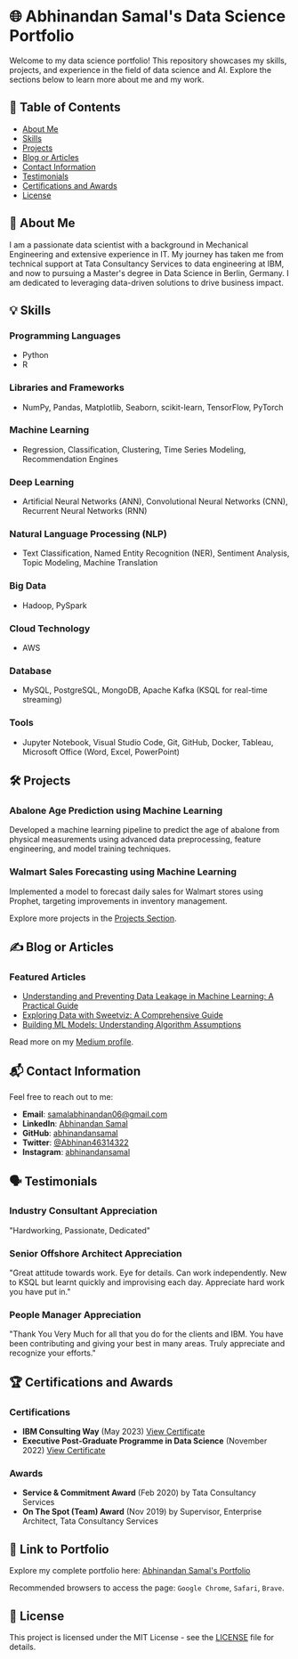# 🌐 Abhinandan Samal's Data Science Portfolio

Welcome to my data science portfolio! This repository showcases my skills, projects, and experience in the field of data science and AI. Explore the sections below to learn more about me and my work.

## 📑 Table of Contents
- [About Me](#about-me)
- [Skills](#skills)
- [Projects](#projects)
- [Blog or Articles](#blog-or-articles)
- [Contact Information](#contact-information)
- [Testimonials](#testimonials)
- [Certifications and Awards](#certifications-and-awards)
- [License](#license)

## 🚀 About Me
I am a passionate data scientist with a background in Mechanical Engineering and extensive experience in IT. My journey has taken me from technical support at Tata Consultancy Services to data engineering at IBM, and now to pursuing a Master's degree in Data Science in Berlin, Germany. I am dedicated to leveraging data-driven solutions to drive business impact.

## 💡 Skills
### Programming Languages
- Python
- R

### Libraries and Frameworks
- NumPy, Pandas, Matplotlib, Seaborn, scikit-learn, TensorFlow, PyTorch

### Machine Learning
- Regression, Classification, Clustering, Time Series Modeling, Recommendation Engines

### Deep Learning
- Artificial Neural Networks (ANN), Convolutional Neural Networks (CNN), Recurrent Neural Networks (RNN)

### Natural Language Processing (NLP)
- Text Classification, Named Entity Recognition (NER), Sentiment Analysis, Topic Modeling, Machine Translation

### Big Data
- Hadoop, PySpark

### Cloud Technology
- AWS

### Database
- MySQL, PostgreSQL, MongoDB, Apache Kafka (KSQL for real-time streaming)

### Tools
- Jupyter Notebook, Visual Studio Code, Git, GitHub, Docker, Tableau, Microsoft Office (Word, Excel, PowerPoint)

## 🛠️ Projects
### Abalone Age Prediction using Machine Learning
Developed a machine learning pipeline to predict the age of abalone from physical measurements using advanced data preprocessing, feature engineering, and model training techniques.

### Walmart Sales Forecasting using Machine Learning
Implemented a model to forecast daily sales for Walmart stores using Prophet, targeting improvements in inventory management.

Explore more projects in the [Projects Section](https://abhinandansamal.github.io#projects).

## ✍️ Blog or Articles
### Featured Articles
- [Understanding and Preventing Data Leakage in Machine Learning: A Practical Guide](https://medium.com/@abhinandan198/understanding-and-preventing-data-leakage-in-machine-learning-a-practical-guide-109c2cec4d3d)
- [Exploring Data with Sweetviz: A Comprehensive Guide](https://medium.com/@abhinandan198/exploring-data-with-sweetviz-a-comprehensive-guide-4ccd7d59d957)
- [Building ML Models: Understanding Algorithm Assumptions](https://medium.com/@abhinandan198/building-ml-models-understanding-algorithm-assumptions-a5e5c462ce09)

Read more on my [Medium profile](https://medium.com/@abhinandan198).

## 📬 Contact Information
Feel free to reach out to me:
- **Email**: [samalabhinandan06@gmail.com](mailto:samalabhinandan06@gmail.com)
- **LinkedIn**: [Abhinandan Samal](https://www.linkedin.com/in/abhinandan-samal-1bb4577a/)
- **GitHub**: [abhinandansamal](https://github.com/abhinandansamal)
- **Twitter**: [@Abhinan46314322](https://x.com/Abhinan46314322)
- **Instagram**: [abhinandansamal](https://www.instagram.com/abhinandansamal/)

## 🗣️ Testimonials
### Industry Consultant Appreciation
"Hardworking, Passionate, Dedicated"

### Senior Offshore Architect Appreciation
"Great attitude towards work. Eye for details. Can work independently. New to KSQL but learnt quickly and improvising each day. Appreciate hard work you have put in."

### People Manager Appreciation
"Thank You Very Much for all that you do for the clients and IBM. You have been contributing and giving your best in many areas. Truly appreciate and recognize your efforts."

## 🏆 Certifications and Awards
### Certifications
- **IBM Consulting Way** (May 2023) [View Certificate](https://www.credly.com/badges/273ed09a-7fee-4562-a1bf-5581eb98248f/linked_in_profile)
- **Executive Post-Graduate Programme in Data Science** (November 2022) [View Certificate](https://www.credential.net/89d94967-1ccc-4b2c-81b3-651f2e7fcfb4#gs.a0c31f)

### Awards
- **Service & Commitment Award** (Feb 2020) by Tata Consultancy Services
- **On The Spot (Team) Award** (Nov 2019) by Supervisor, Enterprise Architect, Tata Consultancy Services

## 🔗 Link to Portfolio
Explore my complete portfolio here: [Abhinandan Samal's Portfolio](https://abhinandansamal.github.io)

Recommended browsers to access the page: `Google Chrome`, `Safari`, `Brave`.

## 📜 License
This project is licensed under the MIT License - see the [LICENSE](https://github.com/abhinandansamal/abhinandansamal.github.io/blob/main/LICENSE) file for details.
